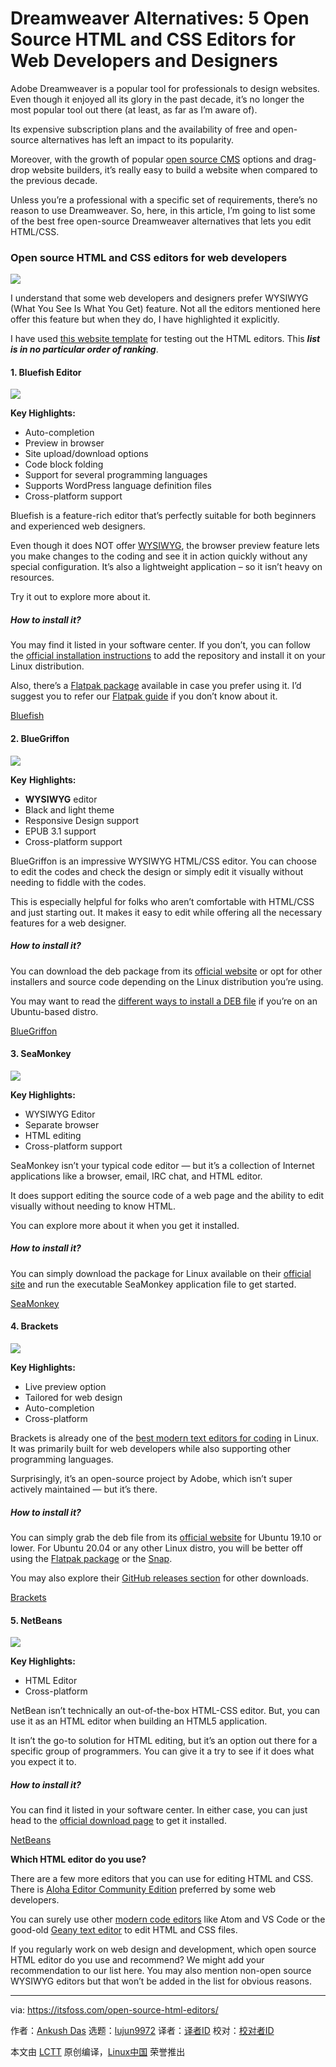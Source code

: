 [#]: collector: (lujun9972)
[#]: translator: ( )
[#]: reviewer: ( )
[#]: publisher: ( )
[#]: url: ( )
[#]: subject: (Dreamweaver Alternatives: 5 Open Source HTML and CSS Editors for Web Developers and Designers)
[#]: via: (https://itsfoss.com/open-source-html-editors/)
[#]: author: (Ankush Das https://itsfoss.com/author/ankush/)

Dreamweaver Alternatives: 5 Open Source HTML and CSS Editors for Web Developers and Designers
======

Adobe Dreamweaver is a popular tool for professionals to design websites. Even though it enjoyed all its glory in the past decade, it’s no longer the most popular tool out there (at least, as far as I’m aware of).

Its expensive subscription plans and the availability of free and open-source alternatives has left an impact to its popularity.

Moreover, with the growth of popular [open source CMS][1] options and drag-drop website builders, it’s really easy to build a website when compared to the previous decade.

Unless you’re a professional with a specific set of requirements, there’s no reason to use Dreamweaver. So, here, in this article, I’m going to list some of the best free open-source Dreamweaver alternatives that lets you edit HTML/CSS.

### Open source HTML and CSS editors for web developers

![][2]

I understand that some web developers and designers prefer WYSIWYG (What You See Is What You Get) feature. Not all the editors mentioned here offer this feature but when they do, I have highlighted it explicitly.

I have used [this website template][3] for testing out the HTML editors. This _**list is in no particular order of ranking**_.

#### 1\. Bluefish Editor

![][4]

**Key Highlights:**

  * Auto-completion
  * Preview in browser
  * Site upload/download options
  * Code block folding
  * Support for several programming languages
  * Supports WordPress language definition files
  * Cross-platform support



Bluefish is a feature-rich editor that’s perfectly suitable for both beginners and experienced web designers.

Even though it does NOT offer [WYSIWYG][5], the browser preview feature lets you make changes to the coding and see it in action quickly without any special configuration. It’s also a lightweight application – so it isn’t heavy on resources.

Try it out to explore more about it.

##### How to install it?

You may find it listed in your software center. If you don’t, you can follow the [official installation instructions][6] to add the repository and install it on your Linux distribution.

Also, there’s a [Flatpak package][7] available in case you prefer using it. I’d suggest you to refer our [Flatpak guide][8] if you don’t know about it.

[Bluefish][9]

#### 2\. BlueGriffon

![][10]

**Key** **Highlights:**

  * **WYSIWYG** editor
  * Black and light theme
  * Responsive Design support
  * EPUB 3.1 support
  * Cross-platform support



BlueGriffon is an impressive WYSIWYG HTML/CSS editor. You can choose to edit the codes and check the design or simply edit it visually without needing to fiddle with the codes.

This is especially helpful for folks who aren’t comfortable with HTML/CSS and just starting out. It makes it easy to edit while offering all the necessary features for a web designer.

##### How to install it?

You can download the deb package from its [official website][11] or opt for other installers and source code depending on the Linux distribution you’re using.

You may want to read the [different ways to install a DEB file][12] if you’re on an Ubuntu-based distro.

[BlueGriffon][13]

#### 3\. SeaMonkey

![][14]

**Key Highlights:**

  * WYSIWYG Editor
  * Separate browser
  * HTML editing
  * Cross-platform support



SeaMonkey isn’t your typical code editor — but it’s a collection of Internet applications like a browser, email, IRC chat, and HTML editor.

It does support editing the source code of a web page and the ability to edit visually without needing to know HTML.

You can explore more about it when you get it installed.

##### How to install it?

You can simply download the package for Linux available on their [official site][15] and run the executable SeaMonkey application file to get started.

[SeaMonkey][16]

#### 4\. Brackets

![][17]

**Key Highlights:**

  * Live preview option
  * Tailored for web design
  * Auto-completion
  * Cross-platform



Brackets is already one of the [best modern text editors for coding][18] in Linux. It was primarily built for web developers while also supporting other programming languages.

Surprisingly, it’s an open-source project by Adobe, which isn’t super actively maintained — but it’s there.

##### How to install it?

You can simply grab the deb file from its [official website][19] for Ubuntu 19.10 or lower. For Ubuntu 20.04 or any other Linux distro, you will be better off using the [Flatpak package][20] or the [Snap][21].

You may also explore their [GitHub releases section][22] for other downloads.

[Brackets][19]

#### 5\. NetBeans

![][23]

**Key Highlights:**

  * HTML Editor
  * Cross-platform



NetBean isn’t technically an out-of-the-box HTML-CSS editor. But, you can use it as an HTML editor when building an HTML5 application.

It isn’t the go-to solution for HTML editing, but it’s an option out there for a specific group of programmers. You can give it a try to see if it does what you expect it to.

##### How to install it?

You can find it listed in your software center. In either case, you can just head to the [official download page][24] to get it installed.

[NetBeans][25]

**Which HTML editor do you use?**

There are a few more editors that you can use for editing HTML and CSS. There is [Aloha Editor Community Edition][26] preferred by some web developers.

You can surely use other [modern code editors][18] like Atom and VS Code or the good-old [Geany text editor][27] to edit HTML and CSS files.

If you regularly work on web design and development, which open source HTML editor do you use and recommend? We might add your recommendation to our list here. You may also mention non-open source WYSIWYG editors but that won’t be added in the list for obvious reasons.

--------------------------------------------------------------------------------

via: https://itsfoss.com/open-source-html-editors/

作者：[Ankush Das][a]
选题：[lujun9972][b]
译者：[译者ID](https://github.com/译者ID)
校对：[校对者ID](https://github.com/校对者ID)

本文由 [LCTT](https://github.com/LCTT/TranslateProject) 原创编译，[Linux中国](https://linux.cn/) 荣誉推出

[a]: https://itsfoss.com/author/ankush/
[b]: https://github.com/lujun9972
[1]: https://itsfoss.com/open-source-cms/
[2]: https://i1.wp.com/itsfoss.com/wp-content/uploads/2020/07/Open-Source-html-editors.jpg?ssl=1
[3]: https://www.styleshout.com/free-templates/kards/
[4]: https://i0.wp.com/itsfoss.com/wp-content/uploads/2020/07/bluefish.png?ssl=1
[5]: https://en.wikipedia.org/wiki/WYSIWYG
[6]: https://bfwiki.tellefsen.net/index.php/Installing_Bluefish
[7]: https://www.flathub.org/apps/details/nl.openoffice.bluefish
[8]: https://itsfoss.com/flatpak-guide/
[9]: http://bluefish.openoffice.nl/index.html
[10]: https://i2.wp.com/itsfoss.com/wp-content/uploads/2020/07/bluegriffon.png?ssl=1
[11]: http://www.bluegriffon.org/#download
[12]: https://itsfoss.com/install-deb-files-ubuntu/
[13]: http://bluegriffon.org
[14]: https://i1.wp.com/itsfoss.com/wp-content/uploads/2020/07/seamonkey.png?ssl=1
[15]: http://www.seamonkey-project.org/releases/
[16]: http://www.seamonkey-project.org
[17]: https://i2.wp.com/itsfoss.com/wp-content/uploads/2020/07/brackets-dreamweaver-alternative.png?ssl=1
[18]: https://itsfoss.com/best-modern-open-source-code-editors-for-linux/
[19]: http://brackets.io/
[20]: https://flathub.org/apps/details/io.brackets.Brackets
[21]: https://snapcraft.io/brackets
[22]: https://github.com/adobe/brackets/releases
[23]: https://i1.wp.com/itsfoss.com/wp-content/uploads/2020/07/netbeans.jpg?ssl=1
[24]: https://netbeans.apache.org/download/index.html
[25]: https://netbeans.apache.org/
[26]: https://www.alohaeditor.org/
[27]: https://www.geany.org/
